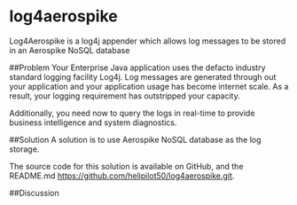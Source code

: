 # log4aerospike

Log4Aerospike is a log4j appender which allows log messages to be stored in an Aerospike NoSQL database

##Problem
Your Enterprise Java application uses the defacto industry standard logging facility Log4j. Log messages are generated through out your application and your application usage has become internet scale. As a result, your logging requirement has outstripped your capacity.

Additionally, you need now to query the logs in real-time to provide business intelligence and system diagnostics. 

##Solution
A solution is to use Aerospike NoSQL database as the log storage.

The source code for this solution is available on GitHub, and the README.md 
https://github.com/helipilot50/log4aerospike.git. 


##Discussion

